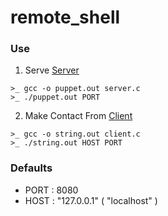 # remote_shell
### Use

1. Serve [Server](./server.c) 

```shell
>_ gcc -o puppet.out server.c
>_ ./puppet.out PORT
```

2. Make Contact From [Client](./client.c)
```shell
>_ gcc -o string.out client.c
>_ ./string.out HOST PORT
```
### Defaults
* PORT  :  8080
* HOST  :  "127.0.0.1" ( "localhost" )
